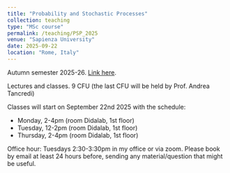 ```yaml
---
title: "Probability and Stochastic Processes"
collection: teaching
type: "MSc course"
permalink: /teaching/PSP_2025
venue: "Sapienza University"
date: 2025-09-22
location: "Rome, Italy"
---
```


Autumn semester 2025-26. [Link here](https://corsidilaurea.uniroma1.it/it/course/33439/attendance/lesson/43669d37-bcf4-462b-8e3c-c9b1145edddb/1/1/9d565db4-282e-49cb-8d55-52ee8a28385a).

Lectures and classes. 9 CFU (the last CFU will be held by Prof. Andrea Tancredi)

Classes will start on September 22nd 2025 with the schedule:

- Monday, 2-4pm (room Didalab, 1st floor)
- Tuesday, 12-2pm (room Didalab, 1st floor)
- Thursday, 2-4pm (room Didalab, 1st floor)

Office hour: Tuesdays 2:30-3:30pm in my office or via zoom. Please book by email at least 24 hours before, sending any material/question that might be useful.
